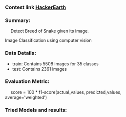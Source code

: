 ### Contest link [HackerEarth](https://www.hackerearth.com/challenges/competitive/hackerearth-deep-learning-challenge-snake-breed-detection/instructions/)

### Summary:
&emsp; Detect Breed of Snake given its image.

Image Classification using computer vision

### Data Details:
  - train: Contains 5508 images for 35 classes 
  - test: Contains 2361 images
  
### Evaluation Metric:
&emsp; score = 100 * f1-score(actual_values, predicted_values, average='weighted')
  
### Tried Models and results:
